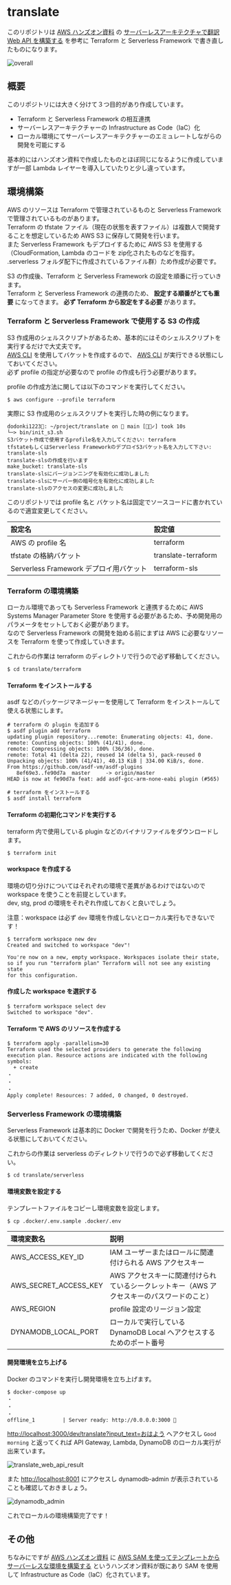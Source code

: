 # translate

このリポジトリは [AWS ハンズオン資料](https://aws.amazon.com/jp/aws-jp-introduction/aws-jp-webinar-hands-on/) の [サーバーレスアーキテクチャで翻訳 Web API を構築する](https://pages.awscloud.com/event_JAPAN_Hands-on-for-Beginners-Serverless-2019_Contents.html) を参考に Terraform と Serverless Framework で書き直したものになります。  

![overall](https://raw.githubusercontent.com/dodonki1223/image_garage/master/translate/00_overall.png)

## 概要

このリポジトリには大きく分けて３つ目的があり作成しています。

- Terraform と Serverless Framework の相互連携
- サーバーレスアーキテクチャーの Infrastructure as Code（IaC）化
- ローカル環境にてサーバーレスアーキテクチャーのエミュレートしながらの開発を可能にする

基本的にはハンズオン資料で作成したものとほぼ同じになるように作成していますが一部 Lambda レイヤーを導入していたりと少し違っています。  

## 環境構築

AWS のリソースは Terraform で管理されているものと Serverless Framework で管理されているものがあります。  
Terraform の tfstate ファイル（現在の状態を表すファイル）は複数人で開発することを想定しているため AWS S3 に保存して開発を行います。  
また Serverless Framework もデプロイするために AWS S3 を使用する（CloudFormation, Lambda のコードを zip化されたものなどを指す。 .serverless フォルダ配下に作成されているファイル群）ため作成が必要です。  

S3 の作成後、Terraform と Serverless Framework の設定を順番に行っていきます。  
Terraform と Serverless Framework の連携のため、 **設定する順番がとても重要** になってきます。 **必ず Terraform から設定をする必要** があります。

### Terraform と Serverless Framework で使用する S3 の作成

S3 作成用のシェルスクリプトがあるため、基本的にはそのシェルスクリプトを実行するだけで大丈夫です。  
[AWS CLI](https://docs.aws.amazon.com/ja_jp/streams/latest/dev/kinesis-tutorial-cli-installation.html) を使用してバケットを作成するので、 [AWS CLI](https://docs.aws.amazon.com/ja_jp/streams/latest/dev/kinesis-tutorial-cli-installation.html) が実行できる状態にしておいてください。  
必ず profile の指定が必要なので profile の作成も行う必要があります。

profile の作成方法に関しては以下のコマンドを実行してください。

```shell
$ aws configure --profile terraform
```

実際に S3 作成用のシェルスクリプトを実行した時の例になります。

```shell
dodonki1223🐻: ~/project/translate on 🌱 main [📝🤷‍✓] took 10s
└─> bin/init_s3.sh
S3バケット作成で使用するprofile名を入力してください: terraform
tfstateもしくはServerless FrameworkのデプロイS3バケット名を入力して下さい: translate-sls
translate-slsの作成を行います
make_bucket: translate-sls
translate-slsにバージョンニングを有効化に成功しました
translate-slsにサーバー側の暗号化を有効化に成功しました
translate-slsのアクセスの変更に成功しました
```

このリポジトリでは profile 名と バケット名は固定でソースコードに書かれているので適宜変更してください。

| 設定名                                  | 設定値              |
|:----------------------------------------|:--------------------|
| AWS の profile 名                       | terraform           |
| tfstate の格納バケット                  | translate-terraform |
| Serverless Framework デプロイ用バケット | terraform-sls       |

### Terraform の環境構築

ローカル環境であっても Serverless Framework と連携するために AWS Systems Manager Parameter Store を使用する必要があるため、予め開発用のパラメータをセットしておく必要があります。  
なので Serverless Framework の開発を始める前にまずは AWS に必要なリソースを Terraform を使って作成していきます。

これからの作業は terraform のディレクトリで行うので必ず移動してください。

```shell
$ cd translate/terraform
```

#### Terraform をインストールする

asdf などのパッケージマネージャーを使用して Terraform をインストールして使える状態にします。

```shell
# terraform の plugin を追加する
$ asdf plugin add terraform
updating plugin repository...remote: Enumerating objects: 41, done.
remote: Counting objects: 100% (41/41), done.
remote: Compressing objects: 100% (36/36), done.
remote: Total 41 (delta 22), reused 14 (delta 5), pack-reused 0
Unpacking objects: 100% (41/41), 40.13 KiB | 334.00 KiB/s, done.
From https://github.com/asdf-vm/asdf-plugins
   8ef69e3..fe90d7a  master     -> origin/master
HEAD is now at fe90d7a feat: add asdf-gcc-arm-none-eabi plugin (#565)

# terraform をインストールする
$ asdf install terraform
```

#### Terraform の初期化コマンドを実行する

terraform 内で使用している plugin などのバイナリファイルをダウンロードします。

```shell
$ terraform init 
```

#### workspace を作成する

環境の切り分けについてはそれぞれの環境で差異があるわけではないので workspace を使うことを前提としています。  
dev, stg, prod の環境をそれぞれ作成しておくと良いでしょう。

注意：workspace は必ず `dev` 環境を作成しないとローカル実行もできないです！

```shell
$ terraform workspace new dev
Created and switched to workspace "dev"!

You're now on a new, empty workspace. Workspaces isolate their state,
so if you run "terraform plan" Terraform will not see any existing state
for this configuration.
```

#### 作成した workspace を選択する

```shell
$ terraform workspace select dev
Switched to workspace "dev".
```

#### Terraform で AWS のリソースを作成する

```shell
$ terraform apply -parallelism=30
Terraform used the selected providers to generate the following execution plan. Resource actions are indicated with the following symbols:
  + create
・
・
・
Apply complete! Resources: 7 added, 0 changed, 0 destroyed.
```

### Serverless Framework の環境構築

Serverless Framework は基本的に Docker で開発を行うため、Docker が使える状態にしておいてください。

これからの作業は serverless のディレクトリで行うので必ず移動してください。

```shell
$ cd translate/serverless
```

#### 環境変数を設定する

テンプレートファイルをコピーし環境変数を設定します。

```shell
$ cp .docker/.env.sample .docker/.env
```

| 環境変数名            | 説明                                                                                      |
|:----------------------|:------------------------------------------------------------------------------------------|
| AWS_ACCESS_KEY_ID     | IAM ユーザーまたはロールに関連付けられる AWS アクセスキー                                 |
| AWS_SECRET_ACCESS_KEY | AWS アクセスキーに関連付けられているシークレットキー（AWS アクセスキーのパスワードのこと）|
| AWS_REGION            | profile 設定のリージョン設定                                                              |
| DYNAMODB_LOCAL_PORT   | ローカルで実行している DynamoDB Local へアクセスするためのポート番号                      |

#### 開発環境を立ち上げる

Docker のコマンドを実行し開発環境を立ち上げます。

```shell
$ docker-compose up
・
・
・
offline_1         | Server ready: http://0.0.0.0:3000 🚀
```

[http://localhost:3000/dev/translate?input_text=おはよう](http://localhost:3000/dev/translate?input_text=おはよう) へアクセスし `Good morning` と返ってくれば API Gateway, Lambda, DynamoDB のローカル実行が出来ています。

![translate_web_api_result](https://raw.githubusercontent.com/dodonki1223/image_garage/master/translate/03_translate_web_api_result.png)

また [http://localhost:8001](http://localhost:8001) にアクセスし dynamodb-admin が表示されていることも確認しておきましょう。

![dynamodb_admin](https://raw.githubusercontent.com/dodonki1223/image_garage/master/translate/04_dynamodb_admin.png)

これでローカルの環境構築完了です！

## その他

ちなみにですが [AWS ハンズオン資料](https://aws.amazon.com/jp/aws-jp-introduction/aws-jp-webinar-hands-on/) に [AWS SAM を使ってテンプレートからサーバーレスな環境を構築する](https://pages.awscloud.com/event_JAPAN_Ondemand_Hands-on-for-Beginners-Serverless-2_CP.html) というハンズオン資料が既にあり SAM を使用して Infrastructure as Code（IaC）化されています。  
